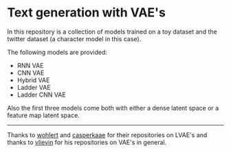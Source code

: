 # Text generation with VAE's
In this repository is a collection of models trained on a toy dataset and the twitter dataset (a character model in this case). 

The following models are provided:
* RNN VAE
* CNN VAE
* Hybrid VAE
* Ladder VAE
* Ladder CNN VAE

Also the first three models come both with either a dense latent space or a feature map latent space.

___

Thanks to [wohlert](https://github.com/wohlert/semi-supervised-pytorch) and [casperkaae](https://github.com/casperkaae/LVAE) for their repositories on LVAE's and thanks to [vlievin](https://github.com/vlievin/VAE) for his repositories on VAE's in general.
